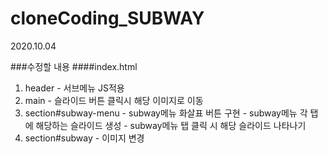 # cloneCoding_SUBWAY

2020.10.04

###수정할 내용
  ####index.html
  1. header
    - 서브메뉴 JS적용
  2. main
    - 슬라이드 버튼 클릭시 해당 이미지로 이동
  3. section#subway-menu
    - subway메뉴 화살표 버튼 구현
    - subway메뉴 각 탭에 해당하는 슬라이드 생성
    - subway메뉴 탭 클릭 시 해당 슬라이드 나타나기
  4. section#subway
    - 이미지 변경
    
